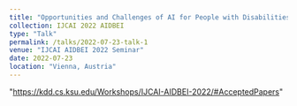 ```yaml
---
title: "Opportunities and Challenges of AI for People with Disabilities: Analysis Based on Different Types of Disabled-oriented AI Technology Cases"
collection: IJCAI 2022 AIDBEI
type: "Talk"
permalink: /talks/2022-07-23-talk-1 
venue: "IJCAI AIDBEI 2022 Seminar"
date: 2022-07-23
location: "Vienna, Austria"
---
```


"https://kdd.cs.ksu.edu/Workshops/IJCAI-AIDBEI-2022/#AcceptedPapers"
